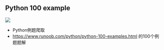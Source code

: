 ## Python 100 example

[![](https://img.shields.io/badge/study-python-success.svg?style=flat-square)](https://github.com/Python3Crawler/hanhan_blog) 

- Python例题爬取
- https://www.runoob.com/python/python-100-examples.html 的100个例题题解

